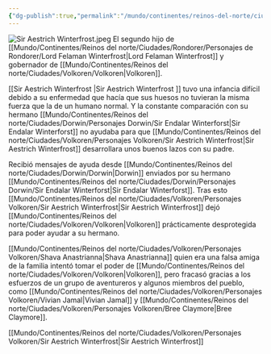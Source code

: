 ```yaml
---
{"dg-publish":true,"permalink":"/mundo/continentes/reinos-del-norte/ciudades/volkoren/personajes-volkoren/sir-aestrich-winterfrost/"}
---
```


![Sir Aestrich Winterfrost.jpeg](/img/user/Im%C3%A1genes/Sir%20Aestrich%20Winterfrost.jpeg)
El segundo hijo de [[Mundo/Continentes/Reinos del norte/Ciudades/Rondorer/Personajes de Rondorer/Lord Felaman Winterfrost\|Lord Felaman Winterfrost]] y gobernador de [[Mundo/Continentes/Reinos del norte/Ciudades/Volkoren/Volkoren\|Volkoren]]. 

[[Sir Aestrich Winterfrost \|Sir Aestrich Winterfrost ]] tuvo una infancia difícil debido a su enfermedad que hacía que sus huesos no tuvieran la misma fuerza que la de un humano normal. Y la constante comparación con su hermano [[Mundo/Continentes/Reinos del norte/Ciudades/Dorwin/Personajes Dorwin/Sir Endalar Winterforst\|Sir Endalar Winterforst]] no ayudaba para que [[Mundo/Continentes/Reinos del norte/Ciudades/Volkoren/Personajes Volkoren/Sir Aestrich Winterfrost\|Sir Aestrich Winterfrost]] desarrollara unos buenos lazos con su padre.   

Recibió mensajes de ayuda desde [[Mundo/Continentes/Reinos del norte/Ciudades/Dorwin/Dorwin\|Dorwin]] enviados por su hermano [[Mundo/Continentes/Reinos del norte/Ciudades/Dorwin/Personajes Dorwin/Sir Endalar Winterforst\|Sir Endalar Winterforst]]. Tras esto [[Mundo/Continentes/Reinos del norte/Ciudades/Volkoren/Personajes Volkoren/Sir Aestrich Winterfrost\|Sir Aestrich Winterfrost]] dejó [[Mundo/Continentes/Reinos del norte/Ciudades/Volkoren/Volkoren\|Volkoren]] prácticamente desprotegida para poder ayudar a su hermano.

[[Mundo/Continentes/Reinos del norte/Ciudades/Volkoren/Personajes Volkoren/Shava Anastrianna\|Shava Anastrianna]] quien era una falsa amiga de la familia intentó tomar el poder de [[Mundo/Continentes/Reinos del norte/Ciudades/Volkoren/Volkoren\|Volkoren]], pero fracasó gracias a los esfuerzos de un grupo de aventureros y algunos miembros del pueblo, como [[Mundo/Continentes/Reinos del norte/Ciudades/Volkoren/Personajes Volkoren/Vivian Jamal\|Vivian Jamal]] y [[Mundo/Continentes/Reinos del norte/Ciudades/Volkoren/Personajes Volkoren/Bree Claymore\|Bree Claymore]]. 

[[Mundo/Continentes/Reinos del norte/Ciudades/Volkoren/Personajes Volkoren/Sir Aestrich Winterfrost\|Sir Aestrich Winterfrost]] 